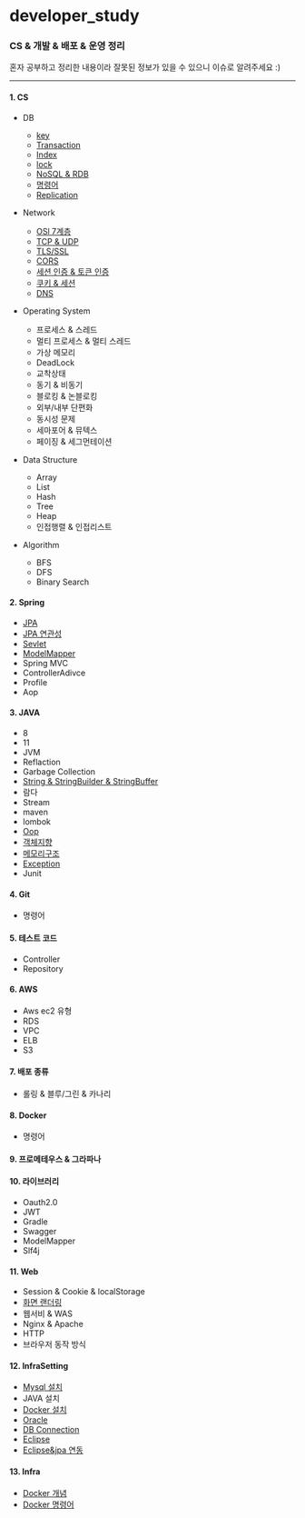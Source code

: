 # developer_study

### CS & 개발 & 배포 & 운영 정리

혼자 공부하고 정리한 내용이라 잘못된 정보가 있을 수 있으니 이슈로 알려주세요 :)

----

#### 1. CS
+ DB
  - [key](https://github.com/greeneryjin/developer_study/blob/main/DB/key.md)
  - [Transaction](https://github.com/greeneryjin/developer_study/blob/main/DB/Transction.md)
  - [Index](https://github.com/greeneryjin/developer_study/blob/main/DB/Index.md)
  - [lock](https://github.com/greeneryjin/developer_study/blob/main/DB/Lock.md)
  - [NoSQL & RDB](https://github.com/greeneryjin/developer_study/blob/main/DB/NoSQL%20&%20RDB.md)
  - [명령어](https://github.com/greeneryjin/developer_study/blob/main/DB/%EB%AA%85%EB%A0%B9%EC%96%B4.md)
  - [Replication](https://github.com/greeneryjin/developer_study/blob/main/DB/Replication.md)
 
    
+ Network
    - [OSl 7계층](https://github.com/greeneryjin/developer_study/blob/main/Network/OSl%207%EA%B3%84%EC%B8%B5.md)
    - [TCP & UDP]()
    - [TLS/SSL]()
    - [CORS](https://github.com/greeneryjin/developer_study/blob/main/Network/Cors.md)
    - [세션 인증 & 토큰 인증]()
    - [쿠키 & 세션](https://github.com/greeneryjin/developer_study/blob/main/Network/Cookie%26Session.md)
    - [DNS](https://github.com/greeneryjin/developer_study/blob/main/Network/DNS.md)
 
      
+ Operating System
    - 프로세스 & 스레드
    - 멀티 프로세스 & 멀티 스레드
    - 가상 메모리
    - DeadLock
    - 교착상태
    - 동기 & 비동기
    - 블로킹 & 논블로킹
    - 외부/내부 단편화
    - 동시성 문제
    - 세마포어 & 뮤텍스
    - 페이징 & 세그먼테이션
 
      
+ Data Structure
    - Array
    - List
    - Hash
    - Tree
    - Heap
    - 인접행렬 & 인접리스트

+ Algorithm
    - BFS
    - DFS
    - Binary Search
      

#### 2. Spring
  - [JPA](https://github.com/greeneryjin/developer_study/blob/main/JPA/JPA.MD)
  - [JPA 연관성](https://github.com/greeneryjin/developer_study/blob/main/Spring/JPA%20%EC%97%B0%EA%B4%80%EC%84%B1.md)
  - [Sevlet](https://github.com/greeneryjin/developer_study/blob/main/Spring/Servlet.md)
  - [ModelMapper](https://github.com/greeneryjin/developer_study/blob/main/Spring/ModelMapper.md)
  - Spring MVC
  - ControllerAdivce
  - Profile
  - Aop
    

#### 3. JAVA
  - 8
  - 11
  - JVM
  - Reflaction
  - Garbage Collection
  - [String & StringBuilder & StringBuffer]()
  - 람다
  - Stream
  - maven
  - lombok
  - [Oop]()
  - [객체지향](https://github.com/greeneryjin/developer_study/blob/main/Java/%EA%B0%9D%EC%B2%B4.md)
  - [메모리구조](https://github.com/greeneryjin/developer_study/blob/main/Java/%EB%A9%94%EB%AA%A8%EB%A6%AC%EA%B5%AC%EC%A1%B0.md)
  - [Exception](https://github.com/greeneryjin/developer_study/blob/main/Java/Exception.md)
  - Junit

#### 4. Git
  - 명령어

#### 5. 테스트 코드
  - Controller
  - Repository
    

#### 6. AWS
  - Aws ec2 유형
  - RDS
  - VPC
  - ELB
  - S3
    

#### 7. 배포 종류
  - 롤링 & 블루/그린 & 카나리
    

#### 8. Docker 
  - 명령어
    

#### 9. 프로메테우스 & 그라파나


#### 10. 라이브러리
  - Oauth2.0
  - JWT
  - Gradle
  - Swagger
  - ModelMapper
  - Slf4j


#### 11. Web
  - Session & Cookie & localStorage
  - [화면 랜더링]()
  - 웹서비 & WAS
  - Nginx & Apache
  - HTTP
  - 브라우저 동작 방식

#### 12. InfraSetting
  - [Mysql 설치](https://github.com/greeneryjin/developer_study/blob/main/Infra/Mysql.md)
  - JAVA 설치
  - [Docker 설치](https://github.com/greeneryjin/developer_study/blob/main/InfraSetting/docker%EC%84%A4%EC%B9%98.md)
  - [Oracle](https://github.com/greeneryjin/developer_study/blob/main/InfraSetting/Oracle.md)
  - [DB Connection](https://github.com/greeneryjin/developer_study/blob/main/InfraSetting/DBConnection.md)
  - [Eclipse](https://github.com/greeneryjin/developer_study/blob/main/InfraSetting/eclipse.md)
  - [Eclipse&jpa 연동](https://github.com/greeneryjin/developer_study/blob/main/InfraSetting/eclipseJPA.md)

#### 13. Infra 
  - [Docker 개념](https://github.com/greeneryjin/developer_study/blob/main/Infra/Ddocker.md)
  - [Docker 명령어](https://github.com/greeneryjin/developer_study/blob/main/Infra/Docker%20%EB%AA%85%EB%A0%B9%EC%96%B4.md)
